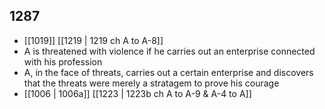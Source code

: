 ## 1287
- [[1019]] [[1219 | 1219 ch A to A-8]] 
- A is threatened with violence if he carries out an enterprise connected with his profession
- A, in the face of threats, carries out a certain enterprise and discovers that the threats were merely a stratagem to prove his courage
- [[1006 | 1006a]] [[1223 | 1223b ch A to A-9 &amp; A-4 to A]] 

